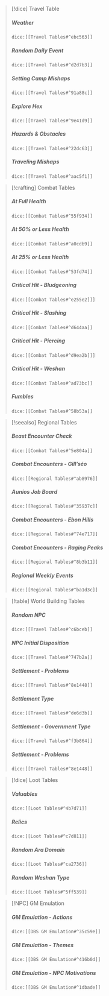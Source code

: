 > [!dice] Travel Table
> ##### Weather
>`dice:[[Travel Tables#^ebc563]]`
>
>##### Random Daily Event
>`dice:[[Travel Tables#^d2d7b3]]`
>
>#####  Setting Camp Mishaps
>`dice:[[Travel Tables#^91a88c]]`
>
>#####  Explore Hex
>`dice:[[Travel Tables#^9e41d9]]`
>
>#####  Hazards & Obstacles
>`dice:[[Travel Tables#^22dc63]]`
>
>##### Traveling Mishaps
>`dice:[[Travel Tables#^aac5f1]]`
>

>[!crafting] Combat Tables
>##### At Full Health
>`dice:[[Combat Tables#^55f934]]`
>
>##### At 50% or Less Health
>`dice:[[Combat Tables#^a0cdb9]]`
>
>##### At 25% or Less Health
>`dice:[[Combat Tables#^53fd74]]`
>
>##### Critical Hit - Bludgeoning
>`dice:[[Combat Tables#^e255e2]]]`
>
>##### Critical Hit - Slashing
>`dice:[[Combat Tables#^d644aa]]`
>
>##### Critical Hit - Piercing
>`dice:[[Combat Tables#^d9ea2b]]]`
>
>##### Critical Hit - Weshan
>`dice:[[Combat Tables#^ad73bc]]`
>
>##### Fumbles
>`dice:[[Combat Tables#^58b53a]]`
>

>[!seealso] Regional Tables
>##### Beast Encounter Check
>`dice:[[Combat Tables#^5e804a]]`
>
>##### Combat Encounters - Gill’séo
>`dice:[[Regional Tables#^ab8976]]`
>
>##### Aunios Job Board
>`dice:[[Regional Tables#^35937c]]`
>
>##### Combat Encounters - Ebon Hills
>`dice:[[Regional Tables#^74e717]]`
>
>##### Combat Encounters - Raging Peaks
>`dice:[[Regional Tables#^8b3b11]]`
>
>##### Regional Weekly Events
>`dice:[[Regional Tables#^ba1d3c]]`

> [!table] World Building Tables
>##### Random NPC
>`dice:[[Travel Tables#^c6bceb]]`
>
>##### NPC Initial Disposition
>`dice:[[Travel Tables#^747b2a]]`
>
>##### Settlement - Problems
>`dice:[[Travel Tables#^8e1448]]`
>
>##### Settlement Type
>`dice:[[Travel Tables#^de6d3b]]`
>
>##### Settlement - Government Type
>`dice:[[Travel Tables#^f3b864]]`
>
>##### Settlement - Problems
>`dice:[[Travel Tables#^8e1448]]`


>[!dice] Loot Tables
>##### Valuables
>`dice:[[Loot Tables#^4b7d71]]`
>
>##### Relics
>`dice:[[Loot Tables#^c7d811]]`
>
>##### Random Ara Domain
>`dice:[[Loot Tables#^ca2736]]`
>
>##### Random Weshan Type
>`dice:[[Loot Tables#^5ff539]]`
>

>[!NPC] GM Emulation
>
>##### GM Emulation - Actions
>`dice:[[DBS GM Emulation#^35c59e]]`
>
>##### GM Emulation - Themes
>`dice:[[DBS GM Emulation#^416b0d]]`
>
>##### GM Emulation - NPC Motivations
>`dice:[[DBS GM Emulation#^1dbade]]`
>